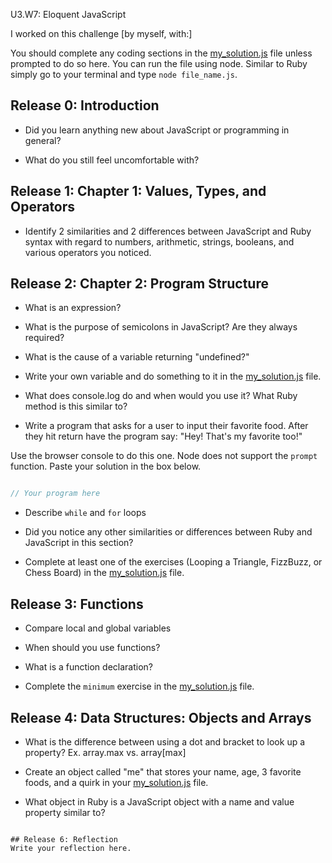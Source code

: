 U3.W7: Eloquent JavaScript

I worked on this challenge [by myself, with:]

You should complete any coding sections in the [my_solution.js](my_solution.js) file unless prompted to do so here. You can run the file using node. Similar to Ruby simply go to your terminal and type `node file_name.js`.

## Release 0: Introduction

- Did you learn anything new about JavaScript or programming in general?

- What do you still feel uncomfortable with?

## Release 1: Chapter 1: Values, Types, and Operators

- Identify 2 similarities and 2 differences between JavaScript and Ruby syntax with regard to numbers, arithmetic, strings, booleans, and various operators you noticed.

## Release 2: Chapter 2: Program Structure

- What is an expression?

- What is the purpose of semicolons in JavaScript? Are they always required?

- What is the cause of a variable returning "undefined?"

- Write your own variable and do something to it in the [my_solution.js](my_solution.js) file.

- What does console.log do and when would you use it? What Ruby method is this similar to?

- Write a program that asks for a user to input their favorite food. After they hit return have the program say: "Hey! That's my favorite too!"

Use the browser console to do this one. Node does not support the `prompt` function. Paste your solution in the box below.

```javascript

// Your program here

```

- Describe `while` and `for` loops

- Did you notice any other similarities or differences between Ruby and JavaScript in this section?

- Complete at least one of the exercises (Looping a Triangle, FizzBuzz, or Chess Board) in the [my_solution.js](my_solution.js) file.


## Release 3: Functions

- Compare local and global variables

- When should you use functions?

- What is a function declaration?

- Complete the `minimum` exercise in the [my_solution.js](my_solution.js) file.

## Release 4: Data Structures: Objects and Arrays

- What is the difference between using a dot and bracket to look up a property? Ex. array.max vs. array[max]

- Create an object called "me" that stores your name, age, 3 favorite foods, and a quirk in your [my_solution.js](my_solution.js) file.


- What object in Ruby is a JavaScript object with a name and value property similar to?

```

## Release 6: Reflection
Write your reflection here.